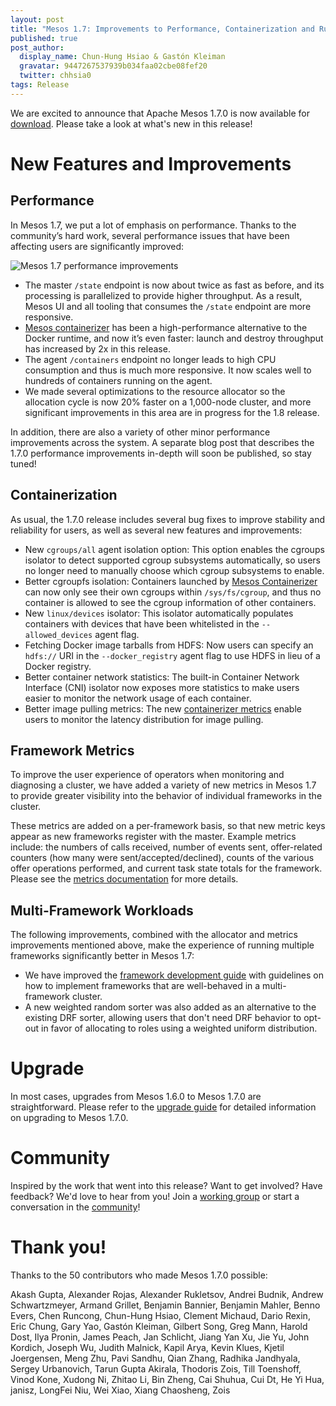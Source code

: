 ```yaml
---
layout: post
title: "Mesos 1.7: Improvements to Performance, Containerization and Running Multiple Frameworks"
published: true
post_author:
  display_name: Chun-Hung Hsiao & Gastón Kleiman
  gravatar: 9447267537939b034faa02cbe08fef20
  twitter: chhsia0
tags: Release
---
```


We are excited to announce that Apache Mesos 1.7.0 is now available for [download](/downloads). Please take a look at what's new in this release!

# New Features and Improvements

## Performance

In Mesos 1.7, we put a lot of emphasis on performance. Thanks to the community’s hard work, several performance issues that have been affecting users are significantly improved:

![Mesos 1.7 performance improvements](/assets/img/blog/mesos-1-7-0-performance.png)

* The master `/state` endpoint is now about twice as fast as before, and its processing is parallelized to provide higher throughput. As a result, Mesos UI and all tooling that consumes the `/state` endpoint are more responsive.
* [Mesos containerizer](http://mesos.apache.org/documentation/latest/mesos-containerizer/) has been a high-performance alternative to the Docker runtime, and now it’s even faster: launch and destroy throughput has increased by 2x in this release.
* The agent `/containers` endpoint no longer leads to high CPU consumption and thus is much more responsive. It now scales well to hundreds of containers running on the agent.
* We made several optimizations to the resource allocator so the allocation cycle is now 20% faster on a 1,000-node cluster, and more significant improvements in this area are in progress for the 1.8 release.

In addition, there are also a variety of other minor performance improvements across the system. A separate blog post that describes the 1.7.0 performance improvements in-depth will soon be published, so stay tuned!

## Containerization

As usual, the 1.7.0 release includes several bug fixes to improve stability and reliability for users, as well as several new features and improvements:

* New `cgroups/all` agent isolation option: This option enables the cgroups isolator to detect supported cgroup subsystems automatically, so users no longer need to manually choose which cgroup subsystems to enable.
* Better cgroupfs isolation: Containers launched by [Mesos Containerizer](http://mesos.apache.org/documentation/latest/mesos-containerizer/) can now only see their own cgroups within `/sys/fs/cgroup`, and thus no container is allowed to see the cgroup information of other containers.
* New `linux/devices` isolator: This isolator automatically populates containers with devices that have been whitelisted in the `--allowed_devices` agent flag.
* Fetching Docker image tarballs from HDFS: Now users can specify an `hdfs://` URI in the `--docker_registry` agent flag to use HDFS in lieu of a Docker registry.
* Better container network statistics: The built-in Container Network Interface (CNI) isolator now exposes more statistics to make users easier to monitor the network usage of each container.
* Better image pulling metrics: The new [containerizer metrics](http://mesos.apache.org/documentation/latest/monitoring/#containerizers) enable users to monitor the latency distribution for image pulling.

## Framework Metrics

To improve the user experience of operators when monitoring and diagnosing a cluster, we have added a variety of new metrics in Mesos 1.7 to provide greater visibility into the behavior of individual frameworks in the cluster.

These metrics are added on a per-framework basis, so that new metric keys appear as new frameworks register with the master. Example metrics include: the numbers of calls received, number of events sent, offer-related counters (how many were sent/accepted/declined), counts of the various offer operations performed, and current task state totals for the framework. Please see the [metrics documentation](http://mesos.apache.org/documentation/latest/monitoring/#frameworks) for more details.

## Multi-Framework Workloads

The following improvements, combined with the allocator and metrics improvements mentioned above, make the experience of running multiple frameworks significantly better in Mesos 1.7:

* We have improved the [framework development guide](http://mesos.apache.org/documentation/latest/app-framework-development-guide/) with guidelines on how to implement frameworks that are well-behaved in a multi-framework cluster.
* A new weighted random sorter was also added as an alternative to the existing DRF sorter, allowing users that don't need DRF behavior to opt-out in favor of allocating to roles using a weighted uniform distribution.

# Upgrade

In most cases, upgrades from Mesos 1.6.0 to Mesos 1.7.0 are straightforward. Please refer to the [upgrade guide](http://mesos.apache.org/documentation/latest/upgrades/) for detailed information on upgrading to Mesos 1.7.0.

# Community

Inspired by the work that went into this release? Want to get involved? Have feedback? We'd love to hear from you! Join a [working group](http://mesos.apache.org/community/#working-groups) or start a conversation in the [community](http://mesos.apache.org/community/)!

# Thank you!

Thanks to the 50 contributors who made Mesos 1.7.0 possible:

Akash Gupta, Alexander Rojas, Alexander Rukletsov, Andrei Budnik, Andrew Schwartzmeyer, Armand Grillet, Benjamin Bannier, Benjamin Mahler, Benno Evers, Chen Runcong, Chun-Hung Hsiao, Clement Michaud, Dario Rexin, Eric Chung, Gary Yao, Gastón Kleiman, Gilbert Song, Greg Mann, Harold Dost, Ilya Pronin, James Peach, Jan Schlicht, Jiang Yan Xu, Jie Yu, John Kordich, Joseph Wu, Judith Malnick, Kapil Arya, Kevin Klues, Kjetil Joergensen, Meng Zhu, Pavi Sandhu, Qian Zhang, Radhika Jandhyala, Sergey Urbanovich, Tarun Gupta Akirala, Thodoris Zois, Till Toenshoff, Vinod Kone, Xudong Ni, Zhitao Li, Bin Zheng, Cai Shuhua, Cui Dt, He Yi Hua, janisz, LongFei Niu, Wei Xiao, Xiang Chaosheng, Zois
